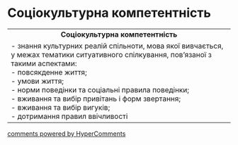 <div id="hypercomments_widget" class="js-hypercomments-widget invisible"></div>

# Соціокультурна компетентність

<table>
  <tr>
    <td align="center"><b>Соціокультурна компетентність</b></td>
  </tr>
<td style="vertical-align:top !important;">
- знання культурних реалій спільноти, мова якої вивчається, у межах тематики ситуативного спілкування, пов’язаної з такими аспектами:<br>  
- повсякденне життя;<br>  
- умови життя;<br>  
- норми поведінки та соціальні правила поведінки;<br>  
- вживання та вибір привітань і форм звертання;<br>  
- вживання та вибір вигуків;<br>  
- дотримання правил ввічливості
</td>
</table>

<div class="js-hypercomments-container">
    <a href="http://hypercomments.com" class="hc-link" title="comments widget">comments powered by HyperComments</a>
</div>